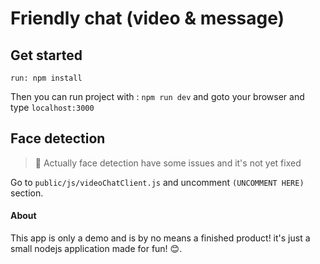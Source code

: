 # Friendly chat (video & message)

## Get started

``run: npm install``

Then you can run project with : ``npm run dev`` and goto your browser and type ``localhost:3000``

## Face detection

> 🔖 Actually face detection have some issues and it's not yet fixed

Go to ``public/js/videoChatClient.js`` and uncomment ``(UNCOMMENT HERE)`` section.

#### About
This app is only a demo and is by no means a finished product! it's just a small nodejs application made for fun! 😊.
